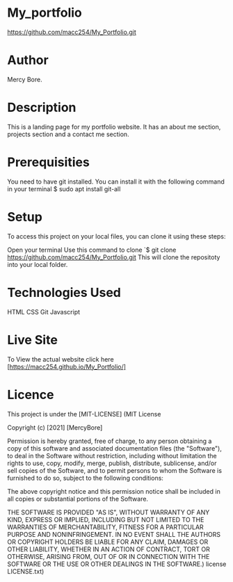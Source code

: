 # My_portfolio
https://github.com/macc254/My_Portfolio.git

# Author
Mercy Bore.

# Description
This is a landing page for my portfolio website. It has an about me section, projects section and a contact me section.

# Prerequisities
You need to have git installed.
 You can install it with the following command in your terminal
  $ sudo apt install git-all

# Setup
To access this project on your local files, you can clone it using these steps:

Open your terminal
Use this command to clone 
`$ git clone https://github.com/macc254/My_Portfolio.git
 This will clone the repositoty into your local folder.

# Technologies Used
HTML
CSS
Git
Javascript

# Live Site
To View the actual website click here [https://macc254.github.io/My_Portfolio/] 
# Licence
This project is under the [MIT-LICENSE]
(MIT License

Copyright (c) [2021] [MercyBore]

Permission is hereby granted, free of charge, to any person obtaining a copy of this software and associated documentation files (the "Software"), to deal in the Software without restriction, including without limitation the rights to use, copy, modify, merge, publish, distribute, sublicense, and/or sell copies of the Software, and to permit persons to whom the Software is furnished to do so, subject to the following conditions:

The above copyright notice and this permission notice shall be included in all copies or substantial portions of the Software.

THE SOFTWARE IS PROVIDED "AS IS", WITHOUT WARRANTY OF ANY KIND, EXPRESS OR IMPLIED, INCLUDING BUT NOT LIMITED TO THE WARRANTIES OF MERCHANTABILITY, FITNESS FOR A PARTICULAR PURPOSE AND NONINFRINGEMENT. IN NO EVENT SHALL THE AUTHORS OR COPYRIGHT HOLDERS BE LIABLE FOR ANY CLAIM, DAMAGES OR OTHER LIABILITY, WHETHER IN AN ACTION OF CONTRACT, TORT OR OTHERWISE, ARISING FROM, OUT OF OR IN CONNECTION WITH THE SOFTWARE OR THE USE OR OTHER DEALINGS IN THE SOFTWARE.) license LICENSE.txt)